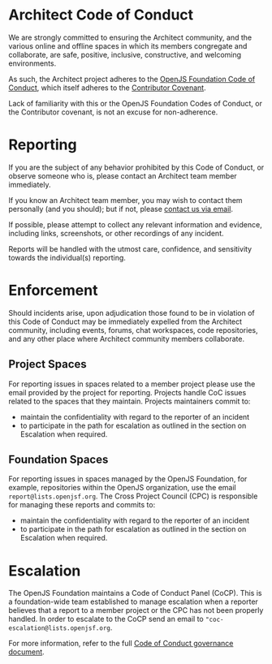 # Architect Code of Conduct

We are strongly committed to ensuring the Architect community, and the various online and offline spaces in which its members congregate and collaborate, are safe, positive, inclusive, constructive, and welcoming environments.

As such, the Architect project adheres to the [OpenJS Foundation Code of Conduct](https://github.com/openjs-foundation/cross-project-council/blob/master/CODE_OF_CONDUCT.md), which itself adheres to the [Contributor Covenant](https://www.contributor-covenant.org).

Lack of familiarity with this or the OpenJS Foundation Codes of Conduct, or the Contributor covenant, is not an excuse for non-adherence.


# Reporting
If you are the subject of any behavior prohibited by this Code of Conduct, or observe someone who is, please contact an Architect team member immediately.

If you know an Architect team member, you may wish to contact them personally (and you should); but if not, please [contact us via email](mailto:conduct@arc.codes).

If possible, please attempt to collect any relevant information and evidence, including links, screenshots, or other recordings of any incident.

Reports will be handled with the utmost care, confidence, and sensitivity towards the individual(s) reporting.


# Enforcement
Should incidents arise, upon adjudication those found to be in violation of this Code of Conduct may be immediately expelled from the Architect community, including events, forums, chat workspaces, code repositories, and any other place where Architect community members collaborate.


## Project Spaces

For reporting issues in spaces related to a member project please use the email provided by the project for reporting. Projects handle CoC issues related to the spaces that they maintain.  Projects maintainers commit to:

* maintain the confidentiality with regard to the reporter of an incident
* to participate in the path for escalation as outlined in
  the section on Escalation when required.

## Foundation Spaces
For reporting issues in spaces managed by the OpenJS Foundation, for example, repositories within the OpenJS organization, use the email `report@lists.openjsf.org`. The Cross Project Council (CPC) is responsible for managing these reports and commits to:

* maintain the confidentiality with regard to the reporter of an incident
* to participate in the path for escalation as outlined in
  the section on Escalation when required.

# Escalation

The OpenJS Foundation maintains a Code of Conduct Panel (CoCP). This is a foundation-wide team established to manage escalation when a reporter believes that a report to a member project or the CPC has not been properly handled. In order to escalate to the CoCP send an email to `"coc-escalation@lists.openjsf.org`.

For more information, refer to the full
[Code of Conduct governance document](https://github.com/openjs-foundation/bootstrap/blob/master/proposals/stage-1/CODE_OF_CONDUCT/FOUNDATION_CODE_OF_CONDUCT_REQUIREMENTS.md).
